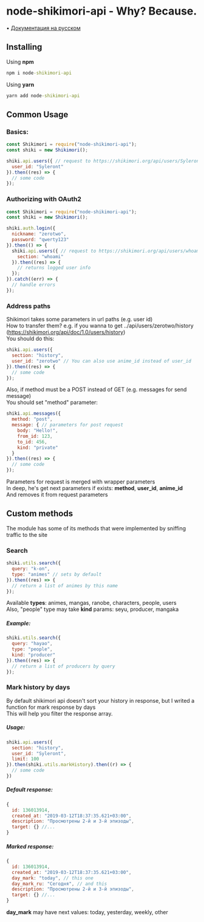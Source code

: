# node-shikimori-api - Why? Because.
• [Документация на русском](https://github.com/syleront/node-shikimori-api/blob/master/README-RU.md)
## Installing
Using **npm**
```cmd
npm i node-shikimori-api
```
Using **yarn**
```cmd
yarn add node-shikimori-api
```

## Common Usage

### Basics:
```js
const Shikimori = require("node-shikimori-api");
const shiki = new Shikimori();

shiki.api.users({ // request to https://shikimori.org/api/users/Syleront
  user_id: "Syleront"
}).then((res) => {
  // some code
});
```

### Authorizing with OAuth2
```js
const Shikimori = require("node-shikimori-api");
const shiki = new Shikimori();

shiki.auth.login({
  nickname: "zerotwo",
  password: "qwerty123"
}).then(() => {
  shiki.api.users({ // request to https://shikimori.org/api/users/whoami
    section: "whoami"
  }).then((res) => {
    // returns logged user info
  });
}).catch((err) => {
  // handle errors
});
```

### Address paths
Shikimori takes some parameters in url paths (e.g. user id)<br>
How to transfer them? e.g. if you wanna to get ../api/users/zerotwo/history (https://shikimori.org/api/doc/1.0/users/history)<br>
You should do this:
``` js
shiki.api.users({
  section: "history",
  user_id: "zerotwo" // You can also use anime_id instead of user_id
}).then((res) => {
  // some code
});
```

Also, if method must be a POST instead of GET (e.g. messages for send message)<br>
You should set "method" parameter:
```js
shiki.api.messages({
  method: "post",
  message: { // parameters for post request
    body: "Hello!",
    from_id: 123,
    to_id: 456,
    kind: "private"
  }
}).then((res) => {
  // some code
});
```

Parameters for request is merged with wrapper parameters <br>
In deep, he's get next parameters if exists: **method**, **user_id**, **anime_id** <br>
And removes it from request parameters

## Custom methods
The module has some of its methods that were implemented by sniffing traffic to the site<br>
### Search
```js
shiki.utils.search({
  query: "k-on",
  type: "animes" // sets by default
}).then((res) => {
  // return a list of animes by this name
});
```
Available **types**: animes, mangas, ranobe, characters, people, users<br>
Also, "people" type may take **kind** params: seyu, producer, mangaka<br>
##### Example:
```js
shiki.utils.search({
  query: "hayao",
  type: "people",
  kind: "producer"
}).then((res) => {
  // return a list of producers by query
});
```

### Mark history by days
By default shikimori api doesn't sort your history in response, but I writed a function for mark response by days<br>
This will help you filter the response array.
##### Usage:
```js
shiki.api.users({
  section: "history",
  user_id: "Syleront",
  limit: 100
}).then(shiki.utils.markHistory).then((r) => {
  // some code
})
```
##### Default response:
```js
{
  id: 136013914,
  created_at: "2019-03-12T18:37:35.621+03:00",
  description: "Просмотрены 2-й и 3-й эпизоды",
  target: {} //...
}
```

##### Marked response:
```js
{
  id: 136013914,
  created_at: "2019-03-12T18:37:35.621+03:00",
  day_mark: "today", // this one
  day_mark_ru: "Сегодня", // and this
  description: "Просмотрены 2-й и 3-й эпизоды",
  target: {} //...
}
```
**day_mark** may have next values: today, yesterday, weekly, other